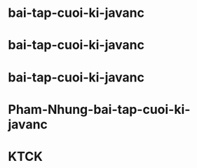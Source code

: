 # bai-tap-cuoi-ki-javanc
# bai-tap-cuoi-ki-javanc
# bai-tap-cuoi-ki-javanc
# Pham-Nhung-bai-tap-cuoi-ki-javanc
# KTCK
